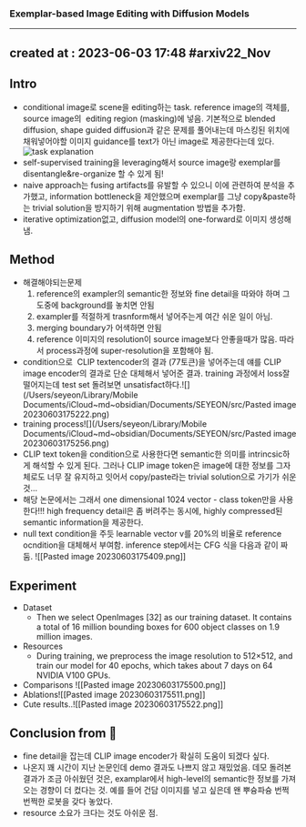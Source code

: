 ### Exemplar-based Image Editing with Diffusion Models
---
created at : 2023-06-03 17:48
#arxiv22_Nov  
---
## Intro
- conditional image로 scene을 editing하는 task. reference image의 객체를, source image의  editing region (masking)에 넣음. 기본적으로 blended diffusion, shape guided diffusion과 같은 문제를 풀어내는데 마스킹된 위치에 채워넣어야할 이미지 guidance를 text가 아닌 image로 제공한다는데 있다.![task explanation](obsidian://open?vault=SEYEON&file=src%2F%EC%8A%A4%ED%81%AC%EB%A6%B0%EC%83%B7%202023-06-03%20%EC%98%A4%ED%9B%84%209.02.56.png)
- self-supervised training을 leveraging해서 source image랑 exemplar를 disentangle&re-organize 할 수 있게 됨! 
- naive approach는 fusing artifacts를 유발할 수 있으니 이에 관련하여 분석을 추가했고, information bottleneck을 제안했으며 exemplar를 그냥 copy&paste하는 trivial solution을 방지하기 위해 augmentation 방법을 추가함.
- iterative optimization없고, diffusion model의 one-forward로 이미지 생성해냄.

## Method
- 해결해야되는문제  
	1) reference의 exampler의 semantic한 정보와 fine detail을 따와야 하며 그 도중에 background를 놓치면 안됨  
	2) exampler를 적절하게 trasnform해서 넣어주는게 여간 쉬운 일이 아님.  
	3) merging boundary가 어색하면 안됨  
	4) reference 이미지의 resolution이 source image보다 안좋을때가 많음. 따라서 process과정에 super-resolution을 포함해야 됨.
- condition으로  CLIP textencoder의 결과 (77토큰)을 넣어주는데 얘를 CLIP image encoder의 결과로 단순 대체해서 넣어준 결과.  training 과정에서 loss잘 떨어지는데 test set 돌려보면 unsatisfact하다.![](/Users/seyeon/Library/Mobile Documents/iCloud~md~obsidian/Documents/SEYEON/src/Pasted image 20230603175222.png)
- training process![](/Users/seyeon/Library/Mobile Documents/iCloud~md~obsidian/Documents/SEYEON/src/Pasted image 20230603175256.png)
- CLIP text token을 condition으로 사용한다면 semantic한 의미를 intrincsic하게 해석할 수 있게 된다. 그러나 CLIP image token은 image에 대한 정보를 그자체로도 너무 잘 유지하고 잇어서 copy/paste라는 trivial solution으로 가기가 쉬운것...
- 해당 논문에서는 그래서 one dimensional 1024 vector - class token만을 사용한다!!!  high frequency detail은 좀 버려주는 동시에, highly compressed된 semantic information을 제공한다.  
- null text condition을 주듯 learnable vector v를 20%의 비율로 reference ocndition을 대체해서 부여함. inference step에서는 CFG 식을 다음과 같이 짜둠. ![[Pasted image 20230603175409.png]]

## Experiment
- Dataset
	- Then we select OpenImages [32] as our training dataset. It contains a total of 16 million bounding boxes for 600 object classes on 1.9 million images. 
- Resources
	- During training, we preprocess the image resolution to 512×512, and train our model for 40 epochs, which takes about 7 days on 64 NVIDIA V100 GPUs.
- Comparisons ![[Pasted image 20230603175500.png]]
- Ablations![[Pasted image 20230603175511.png]]
- Cute results..![[Pasted image 20230603175522.png]]

## Conclusion from 🦖
- fine detail을 잡는데 CLIP image encoder가 확실히 도움이 되겠다 싶다.
- 나온지 꽤 시간이 지난 논문인데 demo 결과도 나쁘지 않고 재밌었음. 데모 돌려본 결과가 조금 아쉬웠던 것은, examplar에서 high-level의 semantic한 정보를 가져오는 경향이 더 컸다는 것. 예를 들어 건담 이미지를 넣고 싶은데 왠 뿌슝파슝 번쩍번쩍한 로봇을 갖다 놓았다. 
- resource 소요가 크다는 것도 아쉬운 점. 
